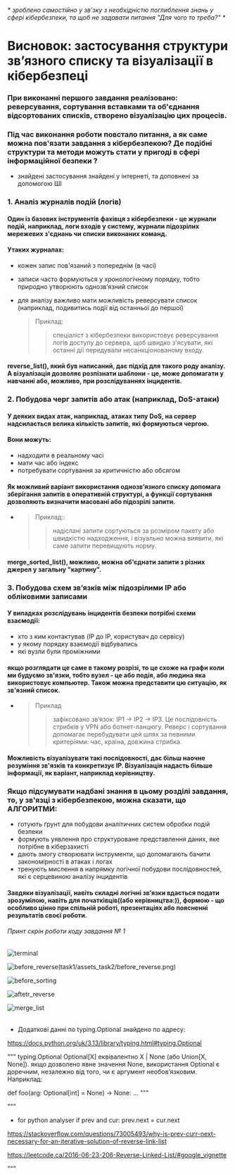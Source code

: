 ###### * зроблено самостійно у зв'зку з необхідністю поглиблення знань у сфері кібербезпеки, та щоб не задавати питання "Для чого то треба?" *

# Висновок: застосування структури зв’язного списку та візуалізації в кібербезпеці

### При виконанні першого завдання реалізовано: реверсування, сортування вставками та об'єднання відсортованих списків, створено візуалізацію цих процесів. 

### Під час виконання роботи повстало питання, а як саме можна пов'язати завдання з кібербезпекою? Де подібні структури та методи можуть стати у пригоді в сфері інформаційної безпеки ?

* знайдені застосування знайдені у інтернеті, та доповнені за допомогою ШІ


### 1. Аналіз журналів подій (логів)

#### Один із базових інструментів фахівця з кібербезпеки - це журнали подій, наприклад, логи входів у систему, журнали підозрілих мережевих з'єднань чи списки виконаних команд.

#### Утаких журналах:
 - кожен запис пов'язаний з попереднім (в часі)
 - записи часто формуються у хронологічному порядку, тобто природно утворюють однозв’язний список
 - для аналізу важливо мати можливість реверсувати список (наприклад, подивитись події від останньої до першої)


    > Приклад:
    >> спеціаліст з кібербезпеки використовує реверсування логів доступу до сервера, щоб швидко з'ясувати, які останні дії передували несанкціонованому входу.

#### reverse_list(), який був написаний, дає підхід для такого роду аналізу. А візуалізація дозволяє розпізнати шаблони - це, може допомагати у навчанні або, можливо, при розслідуваннях інцидентів.


### 2. Побудова черг запитів або атак (наприклад, DoS-атаки)

#### У деяких видах атак, наприклад, атаках типу DoS, на сервер надсилається велика кількість запитів, які формуються чергою. 

#### Вони можуть:
 - надходити в реальному часі
 - мати час або індекс
 - потребувати сортування за критичністю або обсягом

#### Як можливий варіант використання однозв’язного списку допомага зберігання запитів в оперативній структурі, а функції сортування дозволяють визначити масовані або підозрілі запити.

 - 
    > Приклад::
    >> надіслані запити сортуються за розміром пакету або швидкістю надходження, і візуально можна виявити, які саме запити перевищують норму.

####  merge_sorted_list(), можливо, можна об'єднати запити з різних джерел у загальну "картину".


### 3. Побудова схем зв’язків між підозрілими IP або обліковими записами

#### У випадках розслідувань інцидентів безпеки потрібні схеми взаємодії:

 - хто з ким контактував (IP до IP, користувач до сервісу)
 - у якому порядку взаємодії відбувались
 - які вузли були проміжними

 #### якщо розглядати це саме в такому розрізі, то це схоже на графи коли ми будуємо зв'язки, тобто вузел - це або подія, або людина яка використовує компьютер. Також можна представити цю ситуацію, як зв'язний список.

 - 
    > Приклад
    >> зафіксовано зв’язок: IP1 → IP2 → IP3. Це послідовність стрибків у VPN або ботнет-ланцюгу. Реверс і сортування допомагає перебудувати цей шлях за певними критеріями: час, країна, довжина стрибка.


#### Можливість візуалізувати такі послідовності, дає більш наочне розуміння зв'язків та конкретизує IP. Візуалізація надасть більше інформації, як варіант, наприклад керівництву.


### Якщо підсумувати надбані знання в цьому розділі завдання, то, у зв'язці з кібербезпекою, можна сказати, що АЛГОРИТМИ:

 - готують ґрунт для побудови аналітичних систем обробки подій безпеки
 - формують уявлення про структуроване представлення даних, яке потрібне в кіберзахисті
 - дають змогу створювати інструменти, що допомагають бачити закономірності в атаках і логах
 - тренують мислення в напрямку логічної побудови послідовностей, які є серцевиною аналізу інцидентів


#### Завдяки візуалізації, навіть складні логічні зв’язки вдається подати зрозумілою, навіть для початківців((або керівництва:)), формою - що особливо цінно при спільній роботі, презентаціях або поясненні результатів своєї роботи.



###### Принт скрін роботи коду завдання № 1


![terminal](task1/assets_task2/terminal.png)


![before_reverse]()(task1/assets_task2/before_reverse.png)


![before_sorting](task1/assets_task2/before_sorting.png)


![aftetr_reverse](task1/assets_task2/after_reverse.png)


![merge_list](task1/assets_task2/merge_list.png)



######

* Додаткові данні по typing.Optional знайдено по адресу:

https://docs.python.org/uk/3.13/library/typing.html#typing.Optional

"""
typing.Optional
Optional[X] еквівалентно X | None (або Union[X, None]).
якщо дозволено явне значення None, використання Optional є доречним,
незалежно від того, чи є аргумент необов’язковим.
Наприклад:

def foo(arg: Optional[int] = None) -> None:
    ...
"""

"""
* for python analyser
 if prev and cur:
    prev.next = cur.next

https://stackoverflow.com/questions/73005493/why-is-prev-curr-next-necessary-for-an-iterative-solution-of-reverse-link-list

https://leetcode.ca/2016-06-23-206-Reverse-Linked-List/#google_vignette

"""
######

